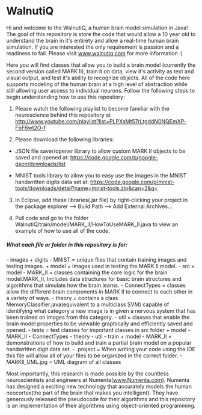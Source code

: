 WalnutiQ 
========
Hi and welcome to the WalnutiQ, a human brain model simulation 
in Java! The goal of this repository is store the code that 
would allow a 10 year old to understand the brain in it's entirety and allow
a real-time human brain simulation. If you are interested the 
only requirement is passion and a readiness to fail. Please visit 
www.walnutiq.com for more information :)
 
Here you will find classes that allow you to build a brain model (currently
the second version called MARK II), train it on data, view it's activity as
text and visual output, and test it's ability to recognize objects. All of the code 
here supports modeling of the human brain at a high level of abstraction 
while still allowing user access to individual neurons. Follow the following steps
to begin understanding how to use this repository:
    
1. Please watch the following playlist to become familiar with the neuroscience
behind this repository at http://www.youtube.com/playlist?list=PLPXsMt57rLtgddN0NQEmXP-FbF6wt2O-f
 
2. Please download the following libraries: 
  - JSON file saver/opener library to allow custom MARK II objects to be 
    saved and opened
    at: https://code.google.com/p/google-gson/downloads/list

  - MNIST tools library to allow you to easy use the images in the MNIST 
    handwritten digits data set at: https://code.google.com/p/mnist-tools/downloads/detail?name=mnist-tools.zip&can=2&q=
    
3. In Eclipse, add these libraries(.jar file) by right-clicking your project in 
the package explorer --> Build Path --> Add External Archives...
  
4. Pull code and go to the folder WalnutiQ/train/model/MARK_II/HowToUseMARK_II.java to view an
example of how to use all of the code.
     
  <h5>What each file or folder in this repository is for:</h5>
  - images
      + digits
          - MNIST = unique files that contain training images and testing images.
      + model = images used in testing the MARK II model.
  - src
      + model
          - MARK_II = classes containing the core logic for the brain model.MARK_II,
                      Includes data structures for basic brain structures 
                      and algorithms that simulate how the brain learns.        
          - ConnectTypes = classes allow the different brain components in MARK II to 
                           connect to each other in a variety of ways.
          - theory = contains a class MemoryClassifier.java(equivalent to a 
                     multiclass SVM) capable of identifying what category a 
                     new image is in given a nervous system that has been 
                     trained on images from this category.    
          - util = classes that enable the brain model properties to be viewable
               graphically and efficiently saved and opened.  
  - tests = test classes for important classes in src folder
      + model
          - MARK_II 
          - ConnectTypes 
          - theory 
          - util 
  - train  
      + model
          - MARK_II = demonstrations of how to build and train a partial brain model
                      on a popular handwritten digit data set.
  - .project = When writing your code using the IDE this file will allow all of
                     your files to be organized in the correct folder.
  - MARKII_UML.jpg = UML diagram of all classes
  
Most importantly, this research is made possible by the countless 
neuroscientists and engineers at Numenta(www.Numenta.com). Numenta has 
designed a exciting new technology that accurately models the human 
neocortex(the part of the brain that makes you intelligent). They have 
generously released the pseudocode for their algorithms and this 
repository is an implementation of their algorithms using object-oriented 
programming.
